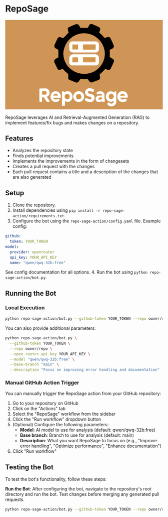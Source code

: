 # RepoSage

![Logo](resources/reposage.png)

RepoSage leverages AI and Retrieval-Augmented Generation (RAG) to implement features/fix bugs and makes changes on a repository.


## Features

- Analyzes the repository state
- Finds potential improvements
- Implements the improvements in the form of changesets
- Creates a pull request with the changes
- Each pull request contains a title and a description of the changes that are also generated

## Setup

1. Clone the repository.
2. Install dependencies using `pip install -r repo-sage-action/requirements.txt`.
3. Configure the bot using the `repo-sage-action/config.yaml` file. Example config:
```yaml
github:
  token: YOUR_TOKEN
model:
  provider: openrouter
  api_key: YOUR_API_KEY
  name: "qwen/qwq-32b:free"
```
See config documentation for all options.
4. Run the bot using `python repo-sage-action/bot.py`.

## Running the Bot

### Local Execution

```sh
python repo-sage-action/bot.py --github-token YOUR_TOKEN --repo owner/repo --open-router-api-key YOUR_API_KEY
```

You can also provide additional parameters:

```sh
python repo-sage-action/bot.py \
  --github-token YOUR_TOKEN \
  --repo owner/repo \
  --open-router-api-key YOUR_API_KEY \
  --model "qwen/qwq-32b:free" \
  --base-branch "main" \
  --description "Focus on improving error handling and documentation"
```

### Manual GitHub Action Trigger

You can manually trigger the RepoSage action from your GitHub repository:

1. Go to your repository on GitHub
2. Click on the "Actions" tab
3. Select the "RepoSage" workflow from the sidebar
4. Click the "Run workflow" dropdown button
5. (Optional) Configure the following parameters:
   - **Model**: AI model to use for analysis (default: qwen/qwq-32b:free)
   - **Base branch**: Branch to use for analysis (default: main)
   - **Description**: What you want RepoSage to focus on (e.g., "Improve error handling", "Optimize performance", "Enhance documentation")
6. Click "Run workflow"

## Testing the Bot

To test the bot's functionality, follow these steps:

**Run the Bot**: After configuring the bot, navigate to the repository's root directory and run the bot. Test changes before merging any generated pull requests.

```sh
python repo-sage-action/bot.py --github-token YOUR_TOKEN --repo owner/repo --open-router-api-key YOUR_API_KEY
```

